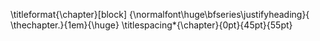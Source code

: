 
\titleformat{\chapter}[block]
  {\normalfont\huge\bfseries\justifyheading}{ \thechapter.}{1em}{\huge}
  \titlespacing*{\chapter}{0pt}{45pt}{55pt}
